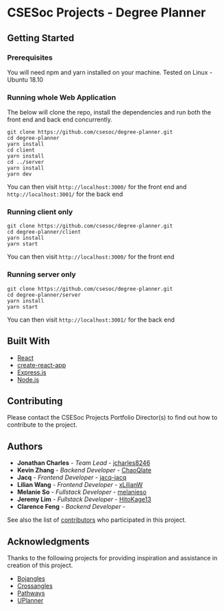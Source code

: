 # CSESoc Projects - Degree Planner

## Getting Started

### Prerequisites

You will need npm and yarn installed on your machine. Tested on Linux - Ubuntu 18.10

### Running whole Web Application

The below will clone the repo, install the dependencies and run both the front end and back end concurrently.
```
git clone https://github.com/csesoc/degree-planner.git
cd degree-planner
yarn install
cd client
yarn install
cd ../server
yarn install
yarn dev
```

You can then visit ```http://localhost:3000/``` for the front end and ```http://localhost:3001/``` for the back end

### Running client only

```
git clone https://github.com/csesoc/degree-planner.git
cd degree-planner/client
yarn install
yarn start
```

You can then visit ```http://localhost:3000/``` for the front end

### Running server only

```
git clone https://github.com/csesoc/degree-planner.git
cd degree-planner/server
yarn install
yarn start
```

You can then visit ```http://localhost:3001/``` for the back end

## Built With

* [React](https://reactjs.org/)
* [create-react-app](https://facebook.github.io/create-react-app/)
* [Express.js](https://expressjs.com)
* [Node.js](https://nodejs.org/en/)

## Contributing

Please contact the CSESoc Projects Portfolio Director(s) to find out how to contribute to the project.

## Authors

* **Jonathan Charles** - *Team Lead* - [jcharles8246](https://github.com/jcharles8246)
* **Kevin Zhang** - *Backend Developer* - [ChaoQlate](https://github.com/ChaoQlate)
* **Jacq** - *Frontend Developer* - [jacq-jacq](https://github.com/jacq-jacq)
* **Lilian Wang** - *Frontend Developer* - [xLilianW](https://github.com/xLilianW)
* **Melanie So** - *Fullstack Developer* - [melanieso](https://github.com/melanieso)
* **Jeremy Lim** - *Fullstack Developer* - [HitoKage13](https://github.com/HitoKage13)
* **Clarence Feng** - *Backend Developer* - []()

See also the list of [contributors](https://github.com/your/project/contributors) who participated in this project.

## Acknowledgments

Thanks to the following projects for providing inspiration and assistance in creation of this project.

* [Bojangles](http://tdransfield.net/utilities/bojangles)
* [Crossangles](https://my.campusbiblestudy.org)
* [Pathways](https://github.com/csesoc/pathways)
* [UPlanner](https://uplanner.bopa.ng)
